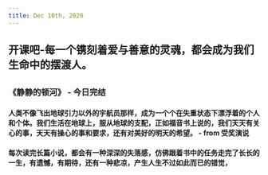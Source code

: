 ```yaml
---
title: Dec 10th, 2020
---
```


## 开课吧-每一个镌刻着爱与善意的灵魂，都会成为我们生命中的摆渡人。
##
### 《静静的顿河》 - 今日完结
#### 人类不像飞出地球引力以外的宇航员那样，成为一个个在失重状态下漂浮着的个人和个体。我们生活在地球上，服从地球的支配，正如福音书上说的，我们天天有关心的事，天天有操心的事和要求，还有对美好的明天的希望。 - from 受奖演说
#### 每次读完长篇小说，都会有一种深深的失落感，仿佛跟着书中的任务走完了长长的一生，有遗憾，有期待，还有一种悲凉，产生人生不过如此而已的错觉，
